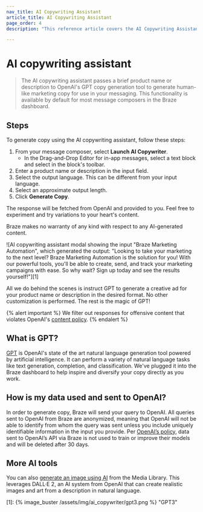 ```yaml
---
nav_title: AI Copywriting Assistant
article_title: AI Copywriting Assistant
page_order: 4
description: "This reference article covers the AI Copywriting Assistant, feature that passes a brief product name or description to OpenAI's GPT copy generation tool to generate human-like marketing copy for use in your messaging."

---
```


# AI copywriting assistant

> The AI copywriting assistant passes a brief product name or description to OpenAI's GPT copy generation tool to generate human-like marketing copy for use in your messaging. This functionality is available by default for most message composers in the Braze dashboard.

## Steps

To generate copy using the AI copywriting assistant, follow these steps:

1. From your message composer, select <i class="fa-solid fa-wand-magic-sparkles"></i> **Launch AI Copywriter**.
   * In the Drag-and-Drop Editor for in-app messages, select a text block and select <i class="fa-solid fa-wand-magic-sparkles" title="AI Copywriter"></i> in the block's toolbar.
2. Enter a product name or description in the input field.
3. Select the output language. This can be different from your input language.
4. Select an approximate output length. 
5. Click **Generate Copy**.

The response will be fetched from OpenAI and provided to you. Feel free to experiment and try variations to your heart's content. 

Braze makes no warranty of any kind with respect to any AI-generated content.

![AI copywriting assistant modal showing the input "Braze Marketing Automation", which generated the output: "Looking to take your marketing to the next level? Braze Marketing Automation is the solution for you! With our powerful tools, you'll be able to create, send, and track your marketing campaigns with ease. So why wait? Sign up today and see the results yourself!"][1]

All we do behind the scenes is instruct GPT to generate a creative ad for your product name or description in the desired format. No other customization is performed. The rest is the magic of GPT! 

{% alert important %}
We filter out responses for offensive content that violates OpenAI's [content policy](https://beta.openai.com/docs/usage-guidelines/content-policy).
{% endalert %}

## What is GPT?

[GPT](https://openai.com/product/gpt-4) is OpenAI's state of the art natural language generation tool powered by artificial intelligence. It can perform a variety of natural language tasks like text generation, completion, and classification. We've plugged it into the Braze dashboard to help inspire and diversify your copy directly as you work.

## How is my data used and sent to OpenAI?

In order to generate copy, Braze will send your query to OpenAI. All queries sent to OpenAI from Braze are anonymized, meaning that OpenAI will not be able to identify from whom the query was sent unless you include uniquely identifiable information in the input you provide. Per [OpenAI’s policy](https://openai.com/policies/api-data-usage-policies), data sent to OpenAI’s API via Braze is not used to train or improve their models and will be deleted after 30 days.

## More AI tools

You can also [generate an image using AI]({{site.baseurl}}/user_guide/engagement_tools/templates_and_media/media_library/#generate-ai) from the Media Library. This leverages DALL·E 2, an AI system from OpenAI that can create realistic images and art from a description in natural language.

[1]: {% image_buster /assets/img/ai_copywriter/gpt3.png %} "GPT3"
